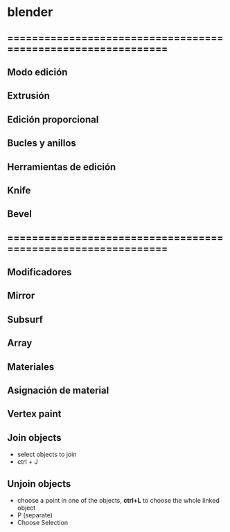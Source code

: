 # blender

## =============================================================

## Modo edición

## Extrusión

## Edición proporcional

## Bucles y anillos

## Herramientas de edición

## Knife

## Bevel

## =============================================================


## Modificadores

## Mirror

## Subsurf

## Array

## Materiales

## Asignación de material

## Vertex paint

## 

## 









## Join objects
- select objects to join
- ctrl + J
## Unjoin objects
- choose a point in one of the objects, **ctrl+L** to choose the whole linked object
- P (separate)
- Choose Selection
